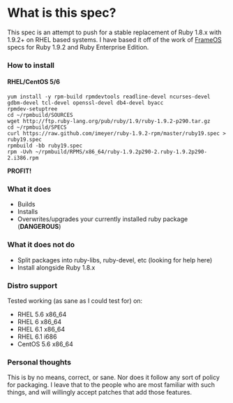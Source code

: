 # What is this spec?

This spec is an attempt to push for a stable replacement of Ruby 1.8.x with 1.9.2+ on RHEL based systems. I have based it off of the work of [FrameOS](http://www.frameos.org) specs for Ruby 1.9.2 and Ruby Enterprise Edition.

### How to install

#### RHEL/CentOS 5/6

    yum install -y rpm-build rpmdevtools readline-devel ncurses-devel gdbm-devel tcl-devel openssl-devel db4-devel byacc
    rpmdev-setuptree
    cd ~/rpmbuild/SOURCES
    wget http://ftp.ruby-lang.org/pub/ruby/1.9/ruby-1.9.2-p290.tar.gz
    cd ~/rpmbuild/SPECS
    curl https://raw.github.com/imeyer/ruby-1.9.2-rpm/master/ruby19.spec > ruby19.spec
    rpmbuild -bb ruby19.spec
    rpm -Uvh ~/rpmbuild/RPMS/x86_64/ruby-1.9.2p290-2.ruby-1.9.2p290-2.i386.rpm

**PROFIT!**

### What it does

+ Builds
+ Installs
+ Overwrites/upgrades your currently installed ruby package (**DANGEROUS**)

### What it does **not** do

+ Split packages into ruby-libs, ruby-devel, etc (looking for help here)
+ Install alongside Ruby 1.8.x

### Distro support

Tested working (as sane as I could test for) on:

* RHEL 5.6 x86_64
* RHEL 6 x86_64
* RHEL 6.1 x86_64
* RHEL 6.1 i686
* CentOS 5.6 x86_64

### Personal thoughts

This is by no means, correct, or sane. Nor does it follow any sort of policy for packaging. I leave that to the people who are most familiar with such things, and will willingly accept patches that add those features.
